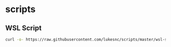 # scripts

## WSL Script
```bash
curl -o- https://raw.githubusercontent.com/lukesnc/scripts/master/wsl-setup.sh | bash
```